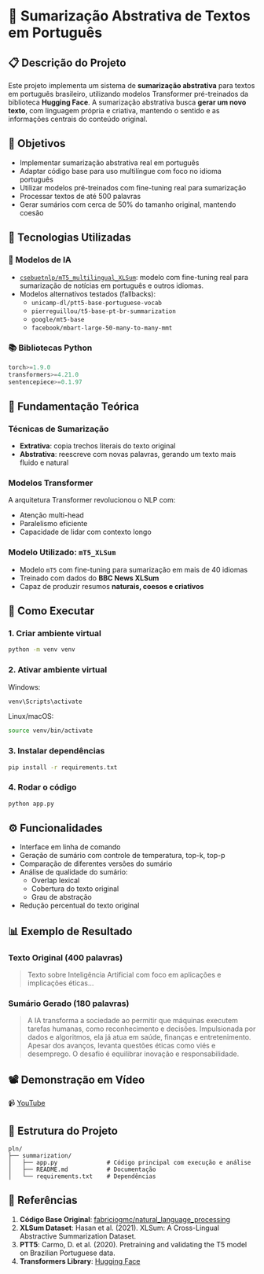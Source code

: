 # 🧠 Sumarização Abstrativa de Textos em Português

## 📋 Descrição do Projeto

Este projeto implementa um sistema de **sumarização abstrativa** para textos em português brasileiro, utilizando modelos Transformer pré-treinados da biblioteca **Hugging Face**. A sumarização abstrativa busca **gerar um novo texto**, com linguagem própria e criativa, mantendo o sentido e as informações centrais do conteúdo original.

## 🎯 Objetivos

- Implementar sumarização abstrativa real em português
- Adaptar código base para uso multilíngue com foco no idioma português
- Utilizar modelos pré-treinados com fine-tuning real para sumarização
- Processar textos de até 500 palavras
- Gerar sumários com cerca de 50% do tamanho original, mantendo coesão

## 🔧 Tecnologias Utilizadas

### 🧠 Modelos de IA
- [`csebuetnlp/mT5_multilingual_XLSum`](https://huggingface.co/csebuetnlp/mT5_multilingual_XLSum): modelo com fine-tuning real para sumarização de notícias em português e outros idiomas.
- Modelos alternativos testados (fallbacks):
  - `unicamp-dl/ptt5-base-portuguese-vocab`
  - `pierreguillou/t5-base-pt-br-summarization`
  - `google/mt5-base`
  - `facebook/mbart-large-50-many-to-many-mmt`

### 📚 Bibliotecas Python

```python
torch>=1.9.0
transformers>=4.21.0
sentencepiece>=0.1.97
```

## 📖 Fundamentação Teórica

### Técnicas de Sumarização

- **Extrativa**: copia trechos literais do texto original
- **Abstrativa**: reescreve com novas palavras, gerando um texto mais fluido e natural

### Modelos Transformer

A arquitetura Transformer revolucionou o NLP com:
- Atenção multi-head
- Paralelismo eficiente
- Capacidade de lidar com contexto longo

### Modelo Utilizado: `mT5_XLSum`

- Modelo `mT5` com fine-tuning para sumarização em mais de 40 idiomas
- Treinado com dados do **BBC News XLSum**
- Capaz de produzir resumos **naturais, coesos e criativos**

## 🚀 Como Executar

### 1. Criar ambiente virtual

```bash
python -m venv venv
```

### 2. Ativar ambiente virtual 

Windows:

```bash
venv\Scripts\activate
```

Linux/macOS:

```bash
source venv/bin/activate
```

### 3. Instalar dependências

```bash
pip install -r requirements.txt
```

### 4. Rodar o código

```bash
python app.py
```

## ⚙️ Funcionalidades

- Interface em linha de comando
- Geração de sumário com controle de temperatura, top-k, top-p
- Comparação de diferentes versões do sumário
- Análise de qualidade do sumário:
  - Overlap lexical
  - Cobertura do texto original
  - Grau de abstração
- Redução percentual do texto original

## 📊 Exemplo de Resultado

### Texto Original (400 palavras)

> Texto sobre Inteligência Artificial com foco em aplicações e implicações éticas...

### Sumário Gerado (180 palavras)

> A IA transforma a sociedade ao permitir que máquinas executem tarefas humanas, como reconhecimento e decisões. Impulsionada por dados e algoritmos, ela já atua em saúde, finanças e entretenimento. Apesar dos avanços, levanta questões éticas como viés e desemprego. O desafio é equilibrar inovação e responsabilidade.

## 📽️ Demonstração em Vídeo

📹 [YouTube](https://youtu.be/4fzwEhTFcNM)

## 📂 Estrutura do Projeto

```
pln/
├── summarization/
│   ├── app.py              # Código principal com execução e análise
│   ├── README.md           # Documentação
│   └── requirements.txt    # Dependências
```

## 🔗 Referências

1. **Código Base Original**: [fabriciogmc/natural_language_processing](https://github.com/fabriciogmc/natural_language_processing/blob/main/python/nlp_summarization/abstractive_summarization_bart_en.py)
2. **XLSum Dataset**: Hasan et al. (2021). XLSum: A Cross-Lingual Abstractive Summarization Dataset.
3. **PTT5**: Carmo, D. et al. (2020). Pretraining and validating the T5 model on Brazilian Portuguese data.
4. **Transformers Library**: [Hugging Face](https://huggingface.co/transformers/)